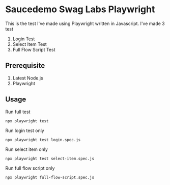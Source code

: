 # Saucedemo Swag Labs Playwright

This is the test I've made using Playwright written in Javascript. I've made 3 test
1. Login Test
2. Select Item Test
3. Full Flow Script Test

## Prerequisite

1. Latest Node.js
2. Playwright

## Usage

Run full test
```
npx playwright test
```

Run login test only
```
npx playwright test login.spec.js
```
Run select item only
```
npx playwright test select-item.spec.js
```
Run full flow script only
```
npx playwright full-flow-script.spec.js
```